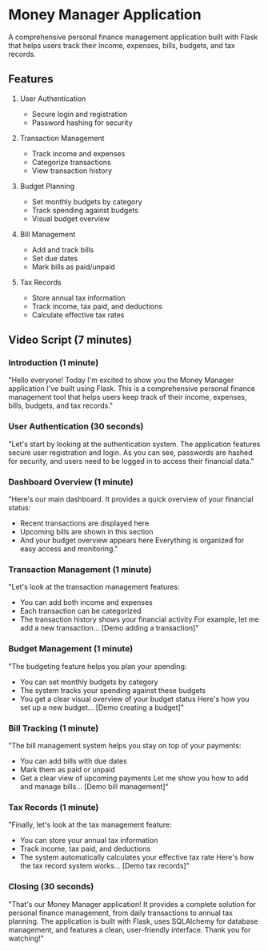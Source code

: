 # Money Manager Application

A comprehensive personal finance management application built with Flask that helps users track their income, expenses, bills, budgets, and tax records.

## Features

1. User Authentication
   - Secure login and registration
   - Password hashing for security

2. Transaction Management
   - Track income and expenses
   - Categorize transactions
   - View transaction history

3. Budget Planning
   - Set monthly budgets by category
   - Track spending against budgets
   - Visual budget overview

4. Bill Management
   - Add and track bills
   - Set due dates
   - Mark bills as paid/unpaid

5. Tax Records
   - Store annual tax information
   - Track income, tax paid, and deductions
   - Calculate effective tax rates

## Video Script (7 minutes)

### Introduction (1 minute)
"Hello everyone! Today I'm excited to show you the Money Manager application I've built using Flask. This is a comprehensive personal finance management tool that helps users keep track of their income, expenses, bills, budgets, and tax records."

### User Authentication (30 seconds)
"Let's start by looking at the authentication system. The application features secure user registration and login. As you can see, passwords are hashed for security, and users need to be logged in to access their financial data."

### Dashboard Overview (1 minute)
"Here's our main dashboard. It provides a quick overview of your financial status:
- Recent transactions are displayed here
- Upcoming bills are shown in this section
- And your budget overview appears here
Everything is organized for easy access and monitoring."

### Transaction Management (1 minute)
"Let's look at the transaction management features:
- You can add both income and expenses
- Each transaction can be categorized
- The transaction history shows your financial activity
For example, let me add a new transaction... [Demo adding a transaction]"

### Budget Management (1 minute)
"The budgeting feature helps you plan your spending:
- You can set monthly budgets by category
- The system tracks your spending against these budgets
- You get a clear visual overview of your budget status
Here's how you set up a new budget... [Demo creating a budget]"

### Bill Tracking (1 minute)
"The bill management system helps you stay on top of your payments:
- You can add bills with due dates
- Mark them as paid or unpaid
- Get a clear view of upcoming payments
Let me show you how to add and manage bills... [Demo bill management]"

### Tax Records (1 minute)
"Finally, let's look at the tax management feature:
- You can store your annual tax information
- Track income, tax paid, and deductions
- The system automatically calculates your effective tax rate
Here's how the tax record system works... [Demo tax records]"

### Closing (30 seconds)
"That's our Money Manager application! It provides a complete solution for personal finance management, from daily transactions to annual tax planning. The application is built with Flask, uses SQLAlchemy for database management, and features a clean, user-friendly interface. Thank you for watching!"
